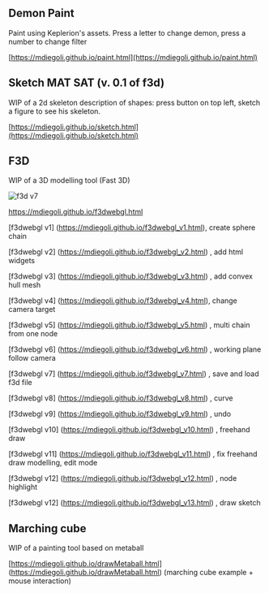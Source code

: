## Demon Paint

Paint using Keplerion's assets. Press a letter to change demon, press a number to change filter

[https://mdiegoli.github.io/paint.html](https://mdiegoli.github.io/paint.html)


## Sketch MAT SAT (v. 0.1 of f3d)

WIP of a 2d skeleton description of shapes: press button on top left, sketch a figure to see his skeleton.

[https://mdiegoli.github.io/sketch.html](https://mdiegoli.github.io/sketch.html)


## F3D

WIP of a 3D modelling tool (Fast 3D)

![f3d v7](https://mdiegoli.github.io/images/f3dv7.png)

https://mdiegoli.github.io/f3dwebgl.html

[f3dwebgl v1] (https://mdiegoli.github.io/f3dwebgl_v1.html), create sphere chain

[f3dwebgl v2] (https://mdiegoli.github.io/f3dwebgl_v2.html) , add html widgets

[f3dwebgl v3] (https://mdiegoli.github.io/f3dwebgl_v3.html) , add convex hull mesh

[f3dwebgl v4] (https://mdiegoli.github.io/f3dwebgl_v4.html), change camera target

[f3dwebgl v5] (https://mdiegoli.github.io/f3dwebgl_v5.html) , multi chain from one node

[f3dwebgl v6] (https://mdiegoli.github.io/f3dwebgl_v6.html) , working plane follow camera

[f3dwebgl v7] (https://mdiegoli.github.io/f3dwebgl_v7.html) , save and load f3d file

[f3dwebgl v8] (https://mdiegoli.github.io/f3dwebgl_v8.html) , curve

[f3dwebgl v9] (https://mdiegoli.github.io/f3dwebgl_v9.html) , undo

[f3dwebgl v10] (https://mdiegoli.github.io/f3dwebgl_v10.html) , freehand draw

[f3dwebgl v11] (https://mdiegoli.github.io/f3dwebgl_v11.html) , fix freehand draw modelling, edit mode

[f3dwebgl v12] (https://mdiegoli.github.io/f3dwebgl_v12.html) , node highlight

[f3dwebgl v12] (https://mdiegoli.github.io/f3dwebgl_v13.html) , draw sketch


## Marching cube

WIP of a painting tool based on metaball

[https://mdiegoli.github.io/drawMetaball.html] (https://mdiegoli.github.io/drawMetaball.html) (marching cube example + mouse interaction)

